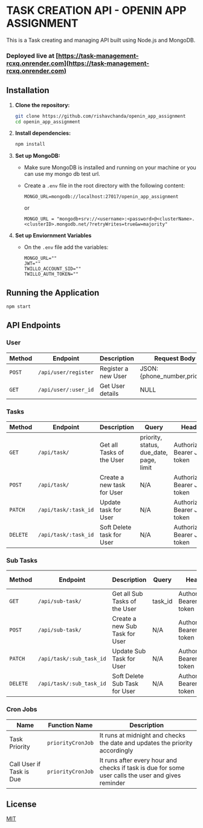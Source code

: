 # TASK CREATION API - OPENIN APP ASSIGNMENT

This is a Task creating and managing API built using Node.js and MongoDB.

### Deployed live at [https://task-management-rcxq.onrender.com](https://task-management-rcxq.onrender.com)

## Installation

1. **Clone the repository:**

   ```bash
   git clone https://github.com/rishavchanda/openin_app_assignment
   cd openin_app_assignment
   ```

2. **Install dependencies:**

   ```bash
   npm install
   ```

3. **Set up MongoDB:**

   - Make sure MongoDB is installed and running on your machine or you can use my mongo db test url.
   - Create a `.env` file in the root directory with the following content:

     ```env
     MONGO_URL=mongodb://localhost:27017/openin_app_assignment
     ```

     or

     ```
     MONGO_URL = "mongodb+srv://<username>:<password>@<clusterName>.<clusterID>.mongodb.net/?retryWrites=true&w=majority"
     ```

4. **Set up Enviornment Variables**
   - On the `.env` file add the variables:
     ```
     MONGO_URL=""
     JWT=""
     TWILLO_ACCOUNT_SID=""
     TWILLO_AUTH_TOKEN=""
     ```

## Running the Application

```bash
npm start
```

## API Endpoints

### User

| Method | Endpoint             | Description         | Request Body                  | Response Body              |
| ------ | -------------------- | ------------------- | ----------------------------- | -------------------------- |
| `POST` | `/api/user/register` | Register a new User | JSON: {phone_number,priority} | JSON: {token,user,message} |
| `GET`  | `/api/user/:user_id` | Get User details    | NULL                          | JSON: {user}               |

### Tasks

| Method   | Endpoint             | Description                | Query                                   | Headers                         | Request Body                       | Response Body                                |
| -------- | -------------------- | -------------------------- | --------------------------------------- | ------------------------------- | ---------------------------------- | -------------------------------------------- |
| `GET`    | `/api/task/`         | Get all Tasks of the User  | priority, status, due_date, page, limit | Authorization: Bearer JWT token | N/A                                | JSON: {docs,totalDocs,page,limit,totalPages} |
| `POST`   | `/api/task/`         | Create a new task for User | N/A                                     | Authorization: Bearer JWT token | JSON: {title,description,due_date} | JSON: {task,message}                         |
| `PATCH`  | `/api/task/:task_id` | Update task for User       | N/A                                     | Authorization: Bearer JWT token | JSON: {status,due_date}            | JSON: {task,message}                         |
| `DELETE` | `/api/task/:task_id` | Soft Delete task for User  | N/A                                     | Authorization: Bearer JWT token | N/A                                | JSON: {task,message}                         |

### Sub Tasks

| Method   | Endpoint                 | Description                    | Query   | Headers                         | Request Body    | Response Body           |
| -------- | ------------------------ | ------------------------------ | ------- | ------------------------------- | --------------- | ----------------------- |
| `GET`    | `/api/sub-task/`         | Get all Sub Tasks of the User  | task_id | Authorization: Bearer JWT token | N/A             | JSON: {subTasks}        |
| `POST`   | `/api/sub-task/`         | Create a new Sub Task for User | N/A     | Authorization: Bearer JWT token | JSON: {task_id} | JSON: {subTask,message} |
| `PATCH`  | `/api/task/:sub_task_id` | Update Sub Task for User       | N/A     | Authorization: Bearer JWT token | JSON: {status}  | JSON: {subTask,message} |
| `DELETE` | `/api/task/:sub_task_id` | Soft Delete Sub Task for User  | N/A     | Authorization: Bearer JWT token | N/A             | JSON: {subTask,message} |

### Cron Jobs

| Name                     | Function Name     | Description                                                                                        |
| ------------------------ | ----------------- | -------------------------------------------------------------------------------------------------- |
| Task Priority            | `priorityCronJob` | It runs at midnight and checks the date and updates the priority accordingly                       |
| Call User if Task is Due | `priorityCronJob` | It runs after every hour and checks if task is due for some user calls the user and gives reminder |

## License

[MIT](https://choosealicense.com/licenses/mit/)
